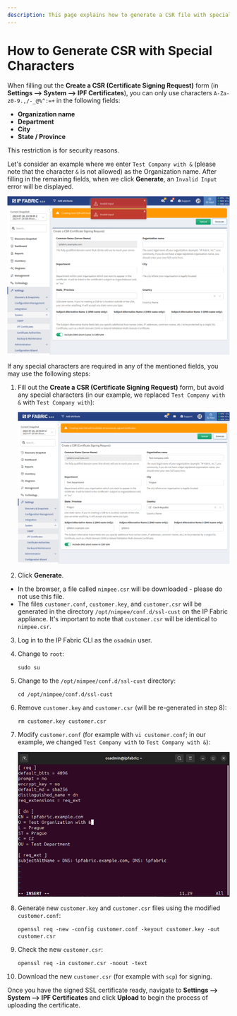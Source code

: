 ```yaml
---
description: This page explains how to generate a CSR file with special characters that are not allowed while generating the file in the GUI.
---
```


# How to Generate CSR with Special Characters

When filling out the **Create a CSR (Certificate Signing Request)** form (in **Settings -->
System --> IPF Certificates**), you can only use characters `A-Za-z0-9.,/-_@%^:=+` in the following fields:

- **Organization name**
- **Department**
- **City**
- **State / Province**

This restriction is for security reasons.

Let's consider an example where we enter `Test Company with &` (please note that the character `&` is not allowed) as the Organization name. After filling in the remaining fields, when we click **Generate**, an `Invalid Input` error will be displayed.

![Generate a CSR - Invalid Input](generate_csr_with_special_chars/create_a_csr_invalid_input.png)

If any special characters are required in any of the mentioned fields, you may
use the following steps:

1. Fill out the **Create a CSR (Certificate Signing Request)** form, but avoid
   any special characters (in our example, we replaced `Test Company with &`
   with `Test Company with`):

   ![Generate a CSR - with avoiding any special characters](generate_csr_with_special_chars/create_a_csr_without_special_chars.png)

2. Click **Generate**.
  - In the browser, a file called `nimpee.csr` will be downloaded - please do
    not use this file.
  - The files `customer.conf`, `customer.key`, and `customer.csr` will be generated in the directory `/opt/nimpee/conf.d/ssl-cust` on the IP Fabric appliance. It's important to note that `customer.csr` will be identical to `nimpee.csr`.

3. Log in to the IP Fabric CLI as the `osadmin` user.

4. Change to `root`:

   ```shell
   sudo su
   ```

5. Change to the `/opt/nimpee/conf.d/ssl-cust` directory:

   ```shell
   cd /opt/nimpee/conf.d/ssl-cust
   ``` 

6. Remove `customer.key` and `customer.csr` (will be re-generated in step 8):

   ```shell
   rm customer.key customer.csr
   ```

7. Modify `customer.conf` (for example with `vi customer.conf`; in our example,
   we changed `Test Company with` to `Test Company with &`):

   ![Edit customer.conf file](generate_csr_with_special_chars/edit_customer_conf_file.png)

8. Generate new `customer.key` and `customer.csr` files using the modified
   `customer.conf`:
   
   ```shell
   openssl req -new -config customer.conf -keyout customer.key -out customer.csr
   ```

9. Check the new `customer.csr`:

   ```shell
   openssl req -in customer.csr -noout -text
   ```

10. Download the new `customer.csr` (for example with `scp`) for signing.

Once you have the signed SSL certificate ready, navigate to **Settings --> System --> IPF Certificates** and click **Upload** to begin the process of uploading the certificate.
